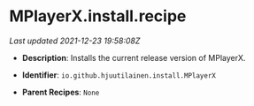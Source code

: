# MPlayerX.install.recipe

_Last updated 2021-12-23 19:58:08Z_

- **Description**: Installs the current release version of MPlayerX.

- **Identifier**: `io.github.hjuutilainen.install.MPlayerX`

- **Parent Recipes**: `None`